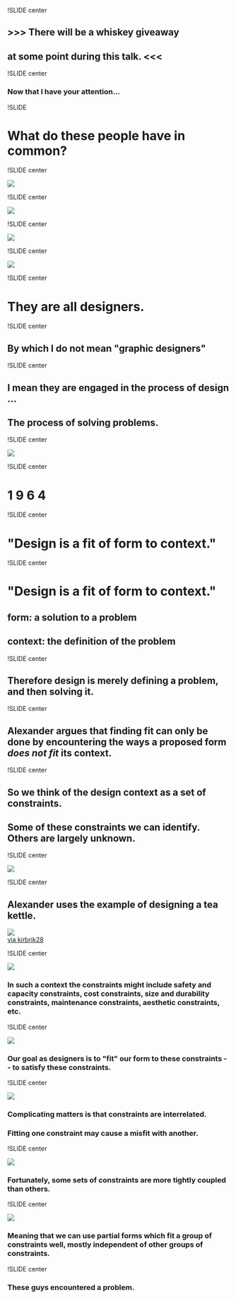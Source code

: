 !SLIDE center

## >>> There will be a whiskey giveaway ##
##  at some point during this talk. <<< ##

!SLIDE center

### Now that I have your attention... ###

!SLIDE

# What do these people have in common? #

!SLIDE center

<img src="bighead.png">

!SLIDE center

<img src="party.jpg">

!SLIDE center

<img src="bungholio.png">

!SLIDE center

<img src="alexander.jpg">

!SLIDE center

# They are all designers. #

!SLIDE center

## By which I do not mean "graphic designers" ##

!SLIDE center

## I mean they are engaged in the process of design ... ##

## The process of solving problems. ##

!SLIDE center

<img src="notes.jpg">

!SLIDE center

# 1 9 6 4 #

!SLIDE center

# "Design is a fit of form to context." #

!SLIDE center

# "Design is a fit of form to context." #

## form:  a solution to a problem ##

## context: the definition of the problem ##

!SLIDE center

## Therefore design is merely defining a problem, and then solving it.

!SLIDE center

## Alexander argues that finding fit can only be done by encountering the ways a proposed form _does not fit_ its context. ##

!SLIDE center

## So we think of the design context as a set of constraints. ##

## Some of these constraints we can identify.  Others are largely unknown. ##

!SLIDE center

<img src="alexander-1.png">

!SLIDE center

## Alexander uses the example of designing a tea kettle. ##

<img src="tea_kettle.jpg">

<div class="attribution"><a href="http://www.flickr.com/photos/kirbrik28/3368088133/">via kirbrik28</a></div>

!SLIDE center

<img src="alexander-1.png">

### In such a context the constraints might include safety and capacity constraints, cost constraints, size and durability constraints, maintenance constraints, aesthetic constraints, etc. ###

!SLIDE center

<img src="alexander-1b.png">

### Our goal as designers is to "fit" our form to these constraints -- to satisfy these constraints. ###

!SLIDE center

<img src="alexander-2.png">

### Complicating matters is that constraints are interrelated. ###
### Fitting one constraint may cause a misfit with another. ###

!SLIDE center

<img src="alexander-3.png">

### Fortunately, some sets of constraints are more tightly coupled than others. ###

!SLIDE center

<img src="alexander-4.png">

### Meaning that we can use partial forms which fit a group of constraints well, mostly independent of other groups of constraints.

!SLIDE center

### These guys encountered a problem.  ###

